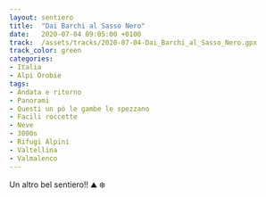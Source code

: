 ```yaml
---
layout: sentiero
title:  "Dai Barchi al Sasso Nero"
date:   2020-07-04 09:05:00 +0100
track:  /assets/tracks/2020-07-04-Dai_Barchi_al_Sasso_Nero.gpx
track_color: green
categories:
- Italia
- Alpi Orobie
tags:
- Andata e ritorno
- Panorami
- Questi un pò le gambe le spezzano
- Facili roccette
- Neve
- 3000s
- Rifugi Alpini
- Valtellina
- Valmalenco
---
```


Un altro bel sentiero!! :mountain: :snowflake: